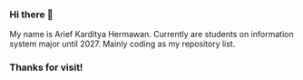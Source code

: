 ### Hi there 👋

My name is Arief Karditya Hermawan. Currently are students on information system major until 2027.
Mainly coding as my repository list.

### Thanks for visit!

<!--
**StandHereHermawan/StandHereHermawan** is a ✨ _special_ ✨ repository because its `README.md` (this file) appears on your GitHub profile.

Here are some ideas to get you started:

- 🔭 I’m currently working on ...
- 🌱 I’m currently learning ...
- 👯 I’m looking to collaborate on ...
- 🤔 I’m looking for help with ...
- 💬 Ask me about ...
- 📫 How to reach me: ...
- 😄 Pronouns: ...
- ⚡ Fun fact: ...
-->
